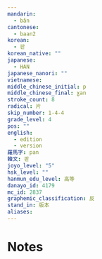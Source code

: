 ```yaml
---
mandarin:
  - bǎn
cantonese:
  - baan2
korean:
  - 판
korean_native: ""
japanese:
  - HAN
japanese_nanori: ""
vietnamese:
middle_chinese_initial: p
middle_chinese_final: ɣan
stroke_count: 8
radical: 片
skip_number: 1-4-4
grade_level: 4
pos: ""
english:
  - edition
  - version
羅馬字: pan
韓文: 판
joyo_level: "5"
hsk_level: ""
hanmun_edu_level: 高等
danayo_id: 4179
mc_id: 2837
graphemic_classification: 反
stand_in: 版本
aliases:
---
```


# Notes
